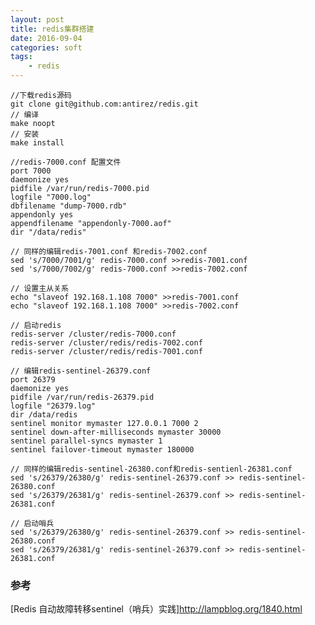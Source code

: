 ```yaml
---
layout: post
title: redis集群搭建
date: 2016-09-04
categories: soft
tags:
    - redis 
---
```


    //下载redis源码
    git clone git@github.com:antirez/redis.git
    // 编译
    make noopt
    // 安装
    make install

    //redis-7000.conf 配置文件
    port 7000  
    daemonize yes  
    pidfile /var/run/redis-7000.pid  
    logfile "7000.log"  
    dbfilename "dump-7000.rdb"  
    appendonly yes  
    appendfilename "appendonly-7000.aof"  
    dir "/data/redis"

    // 同样的编辑redis-7001.conf 和redis-7002.conf
    sed 's/7000/7001/g' redis-7000.conf >>redis-7001.conf
    sed 's/7000/7002/g' redis-7000.conf >>redis-7002.conf

    // 设置主从关系
    echo "slaveof 192.168.1.108 7000" >>redis-7001.conf
    echo "slaveof 192.168.1.108 7000" >>redis-7002.conf

    // 启动redis
    redis-server /cluster/redis-7000.conf
    redis-server /cluster/redis/redis-7002.conf
    redis-server /cluster/redis/redis-7001.conf

    // 编辑redis-sentinel-26379.conf
    port 26379  
    daemonize yes  
    pidfile /var/run/redis-26379.pid
    logfile "26379.log"
    dir /data/redis
    sentinel monitor mymaster 127.0.0.1 7000 2
    sentinel down-after-milliseconds mymaster 30000
    sentinel parallel-syncs mymaster 1
    sentinel failover-timeout mymaster 180000

    // 同样的编辑redis-sentinel-26380.conf和redis-sentienl-26381.conf
    sed 's/26379/26380/g' redis-sentinel-26379.conf >> redis-sentinel-26380.conf
    sed 's/26379/26381/g' redis-sentinel-26379.conf >> redis-sentinel-26381.conf

    // 启动哨兵
    sed 's/26379/26380/g' redis-sentinel-26379.conf >> redis-sentinel-26380.conf
    sed 's/26379/26381/g' redis-sentinel-26379.conf >> redis-sentinel-26381.conf


### 参考

[Redis 自动故障转移sentinel（哨兵）实践]<http://lampblog.org/1840.html>
